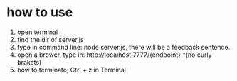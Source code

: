 # how to use

1. open terminal 
2. find the dir of server.js
3. type in command line: node server.js, there will be a feedback sentence.
4. open a brower, type in: http://localhost:7777/{endpoint}         *(no curly brakets)
5. how to terminate, Ctrl + z in Terminal
